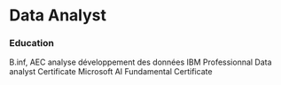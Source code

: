 # Data Analyst
### Education
B.inf, AEC analyse développement des données
IBM Professionnal Data analyst Certificate
Microsoft AI Fundamental Certificate
